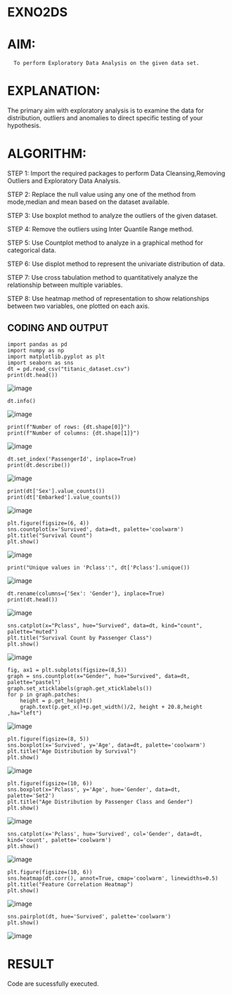 # EXNO2DS
# AIM:
      To perform Exploratory Data Analysis on the given data set.
      
# EXPLANATION:
  The primary aim with exploratory analysis is to examine the data for distribution, outliers and anomalies to direct specific testing of your hypothesis.
  
# ALGORITHM:
STEP 1: Import the required packages to perform Data Cleansing,Removing Outliers and Exploratory Data Analysis.

STEP 2: Replace the null value using any one of the method from mode,median and mean based on the dataset available.

STEP 3: Use boxplot method to analyze the outliers of the given dataset.

STEP 4: Remove the outliers using Inter Quantile Range method.

STEP 5: Use Countplot method to analyze in a graphical method for categorical data.

STEP 6: Use displot method to represent the univariate distribution of data.

STEP 7: Use cross tabulation method to quantitatively analyze the relationship between multiple variables.

STEP 8: Use heatmap method of representation to show relationships between two variables, one plotted on each axis.

## CODING AND OUTPUT
```
import pandas as pd
import numpy as np
import matplotlib.pyplot as plt
import seaborn as sns
dt = pd.read_csv("titanic_dataset.csv")
print(dt.head())
```
![image](https://github.com/user-attachments/assets/f1811b2d-fecb-43e2-8a87-36b20e7a48a1)

```
dt.info()
```
![image](https://github.com/user-attachments/assets/ec448967-b989-4498-af12-746ad3b68508)

```
print(f"Number of rows: {dt.shape[0]}")
print(f"Number of columns: {dt.shape[1]}")
```
![image](https://github.com/user-attachments/assets/66ededbd-b5b3-4b92-9f8b-5d231b25c5ad)

```
dt.set_index('PassengerId', inplace=True)
print(dt.describe())
```
![image](https://github.com/user-attachments/assets/75df94b8-4770-42a4-b011-548c748a90f5)

```
print(dt['Sex'].value_counts())
print(dt['Embarked'].value_counts())
```
![image](https://github.com/user-attachments/assets/f7dd5af9-2df5-4c84-a48e-504e9d2fcd69)

```
plt.figure(figsize=(6, 4))
sns.countplot(x='Survived', data=dt, palette='coolwarm')
plt.title("Survival Count")
plt.show()
```
![image](https://github.com/user-attachments/assets/37da3e38-b904-4761-9a92-a29f5994c130)

```
print("Unique values in 'Pclass':", dt['Pclass'].unique())
```
![image](https://github.com/user-attachments/assets/81dbbb96-cb12-4d95-b7b6-49f0c4a13d40)

```
dt.rename(columns={'Sex': 'Gender'}, inplace=True)
print(dt.head())
```
![image](https://github.com/user-attachments/assets/21c3eb0c-5cd1-449c-96ac-795c9e182c81)

```
sns.catplot(x="Pclass", hue="Survived", data=dt, kind="count", palette="muted")
plt.title("Survival Count by Passenger Class")
plt.show()
```
![image](https://github.com/user-attachments/assets/6a905f68-f6fd-4fa5-b5c2-df1c1e025197)

```
fig, ax1 = plt.subplots(figsize=(8,5))
graph = sns.countplot(x="Gender", hue="Survived", data=dt, palette="pastel")
graph.set_xticklabels(graph.get_xticklabels())
for p in graph.patches:
    height = p.get_height()
    graph.text(p.get_x()+p.get_width()/2, height + 20.8,height ,ha="left")
```
![image](https://github.com/user-attachments/assets/63208699-c5d1-4353-8ecd-22fba47258e2)

```
plt.figure(figsize=(8, 5))
sns.boxplot(x='Survived', y='Age', data=dt, palette='coolwarm')
plt.title("Age Distribution by Survival")
plt.show()
```
![image](https://github.com/user-attachments/assets/c093bade-81e7-4853-b6f5-73eca432a1ac)

```
plt.figure(figsize=(10, 6))
sns.boxplot(x='Pclass', y='Age', hue='Gender', data=dt, palette='Set2')
plt.title("Age Distribution by Passenger Class and Gender")
plt.show()
```
![image](https://github.com/user-attachments/assets/e86ccbe1-fc1b-4db9-a72b-3d51cd386337)

```
sns.catplot(x='Pclass', hue='Survived', col='Gender', data=dt, kind='count', palette='coolwarm')
plt.show()
```
![image](https://github.com/user-attachments/assets/9780afff-8444-457b-bcf1-eb8ad8fc8198)

```
plt.figure(figsize=(10, 6))
sns.heatmap(dt.corr(), annot=True, cmap='coolwarm', linewidths=0.5)
plt.title("Feature Correlation Heatmap")
plt.show()
```
![image](https://github.com/user-attachments/assets/ac54e11a-d626-4f1e-a7f6-3622815885c8)

```
sns.pairplot(dt, hue='Survived', palette='coolwarm')
plt.show()
```
![image](https://github.com/user-attachments/assets/af9e0804-add7-4d79-a27e-3f65e7bfbe01)

# RESULT
Code are sucessfully executed.
